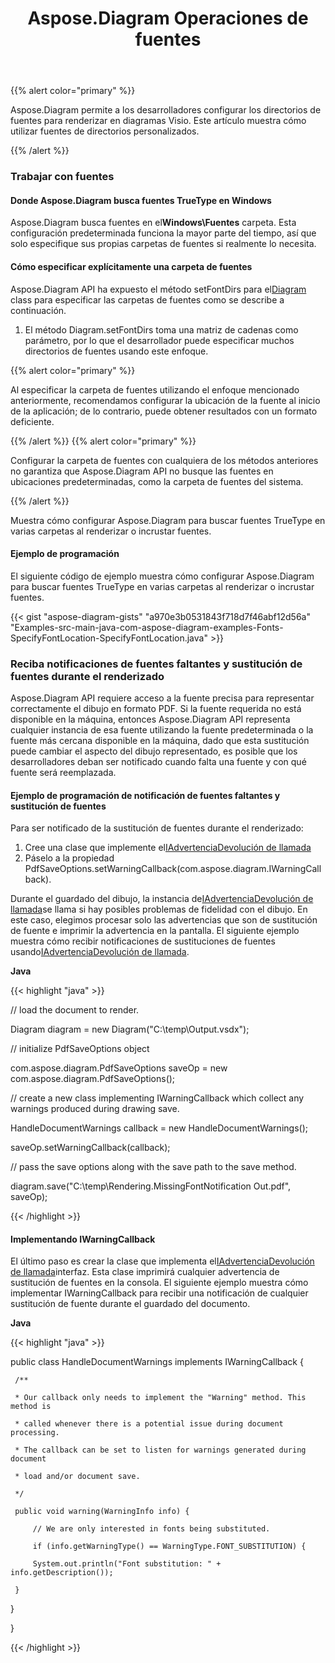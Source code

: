 ﻿---
title: Aspose.Diagram Operaciones de fuentes
type: docs
weight: 170
url: /es/java/aspose-diagram-font-operations/
---
{{% alert color="primary" %}} 

Aspose.Diagram permite a los desarrolladores configurar los directorios de fuentes para renderizar en diagramas Visio. Este artículo muestra cómo utilizar fuentes de directorios personalizados.

{{% /alert %}} 
### **Trabajar con fuentes**
#### **Donde Aspose.Diagram busca fuentes TrueType en Windows**
 Aspose.Diagram busca fuentes en el**Windows\Fuentes** carpeta. Esta configuración predeterminada funciona la mayor parte del tiempo, así que solo especifique sus propias carpetas de fuentes si realmente lo necesita.
#### **Cómo especificar explícitamente una carpeta de fuentes**
 Aspose.Diagram API ha expuesto el método setFontDirs para el[Diagram](https://reference.aspose.com/diagram/java/com.aspose.diagram/diagram) class para especificar las carpetas de fuentes como se describe a continuación.

1. El método Diagram.setFontDirs toma una matriz de cadenas como parámetro, por lo que el desarrollador puede especificar muchos directorios de fuentes usando este enfoque.

{{% alert color="primary" %}} 

Al especificar la carpeta de fuentes utilizando el enfoque mencionado anteriormente, recomendamos configurar la ubicación de la fuente al inicio de la aplicación; de lo contrario, puede obtener resultados con un formato deficiente.

{{% /alert %}} {{% alert color="primary" %}} 

Configurar la carpeta de fuentes con cualquiera de los métodos anteriores no garantiza que Aspose.Diagram API no busque las fuentes en ubicaciones predeterminadas, como la carpeta de fuentes del sistema.

{{% /alert %}} 

Muestra cómo configurar Aspose.Diagram para buscar fuentes TrueType en varias carpetas al renderizar o incrustar fuentes.
#### **Ejemplo de programación**
El siguiente código de ejemplo muestra cómo configurar Aspose.Diagram para buscar fuentes TrueType en varias carpetas al renderizar o incrustar fuentes.

{{< gist "aspose-diagram-gists" "a970e3b0531843f718d7f46abf12d56a" "Examples-src-main-java-com-aspose-diagram-examples-Fonts-SpecifyFontLocation-SpecifyFontLocation.java" >}}
### **Reciba notificaciones de fuentes faltantes y sustitución de fuentes durante el renderizado**
Aspose.Diagram API requiere acceso a la fuente precisa para representar correctamente el dibujo en formato PDF. Si la fuente requerida no está disponible en la máquina, entonces Aspose.Diagram API representa cualquier instancia de esa fuente utilizando la fuente predeterminada o la fuente más cercana disponible en la máquina, dado que esta sustitución puede cambiar el aspecto del dibujo representado, es posible que los desarrolladores deban ser notificado cuando falta una fuente y con qué fuente será reemplazada.
#### **Ejemplo de programación de notificación de fuentes faltantes y sustitución de fuentes**
Para ser notificado de la sustitución de fuentes durante el renderizado:

1. Cree una clase que implemente el[IAdvertenciaDevolución de llamada](https://reference.aspose.com/diagram/java/com.aspose.diagram/IWarningCallback)
1. Páselo a la propiedad PdfSaveOptions.setWarningCallback(com.aspose.diagram.IWarningCallback).

Durante el guardado del dibujo, la instancia de[IAdvertenciaDevolución de llamada](https://reference.aspose.com/diagram/java/com.aspose.diagram/IWarningCallback)se llama si hay posibles problemas de fidelidad con el dibujo. En este caso, elegimos procesar solo las advertencias que son de sustitución de fuente e imprimir la advertencia en la pantalla. El siguiente ejemplo muestra cómo recibir notificaciones de sustituciones de fuentes usando[IAdvertenciaDevolución de llamada](https://reference.aspose.com/diagram/java/com.aspose.diagram/IWarningCallback).

**Java**

{{< highlight "java" >}}

 // load the document to render.

Diagram diagram = new Diagram("C:\\temp\\Output.vsdx");


// initialize PdfSaveOptions object

com.aspose.diagram.PdfSaveOptions saveOp = new com.aspose.diagram.PdfSaveOptions();

// create a new class implementing IWarningCallback which collect any warnings produced during drawing save.

HandleDocumentWarnings callback = new HandleDocumentWarnings();

saveOp.setWarningCallback(callback);



// pass the save options along with the save path to the save method.

diagram.save("C:\\temp\\Rendering.MissingFontNotification Out.pdf", saveOp);

{{< /highlight >}}
#### **Implementando IWarningCallback**
El último paso es crear la clase que implementa el[IAdvertenciaDevolución de llamada](https://reference.aspose.com/diagram/java/com.aspose.diagram/IWarningCallback)interfaz. Esta clase imprimirá cualquier advertencia de sustitución de fuentes en la consola. El siguiente ejemplo muestra cómo implementar IWarningCallback para recibir una notificación de cualquier sustitución de fuente durante el guardado del documento.



**Java**

{{< highlight "java" >}}

 public class HandleDocumentWarnings implements IWarningCallback {

     /**

     * Our callback only needs to implement the "Warning" method. This method is

     * called whenever there is a potential issue during document processing.

     * The callback can be set to listen for warnings generated during document

     * load and/or document save.

     */

     public void warning(WarningInfo info) {

         // We are only interested in fonts being substituted.

         if (info.getWarningType() == WarningType.FONT_SUBSTITUTION) {

         System.out.println("Font substitution: " + info.getDescription());

     }

 }

}

{{< /highlight >}}
